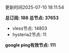 更新时间2025-07-10 18:11:54

**总订阅: 188**
**总节点: 37653**
- vless节点: 14803
- hysteria2节点: 11

**google ping有效节点: 111**

